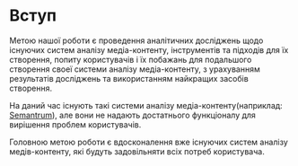 # Вступ

Метою нашої роботи є проведення аналітичних досліджень щодо існуючих систем аналізу медіа-контенту, інструментів та підходів для їх створення, попиту користувачів і їх побажань для подальшого створення своеї системи аналізу медіа-контенту, з урахуванням результатів досліджень та використанням найкращих засобів створення.

На даний час існують такі системи аналізу медіа-контенту(наприклад: [Semantrum](https://promo.semantrum.net/uk/golovna/)), але вони не надають достатнього функціоналу для вирішення проблем користувачів. 

Головною метою роботи є вдосконалення вже існуючих систем аналізу медів-контенту, які будуть задовільняти всіх потреб користувача. 
